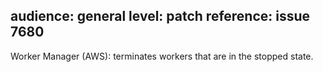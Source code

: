 audience: general
level: patch
reference: issue 7680
---
Worker Manager (AWS): terminates workers that are in the stopped state.
